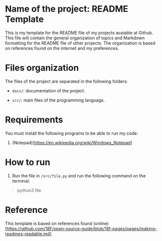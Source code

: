 # Name of the project: README Template

This is my template for the README file of my projects avaiable at Github. This file will contain the general organization of topics and Markdown formatting for the README file of other projects. The organization is based on references found on the internet and my preferences.

# Files organization

The files of the project are separated in the following folders:

- `docs/`: documentation of the project.

- `src/`: main files of the programming language.

# Requirements

You must install the following programs to be able to run my code:

1. (Notepad)[https://en.wikipedia.org/wiki/Windows_Notepad]

# How to run

1. Run the file in `/src/file.py` and run the following command on the terminal:
  
  > python3 file

# Reference

This template is based on references found (online)[https://github.com/18F/open-source-guide/blob/18f-pages/pages/making-readmes-readable.md].
